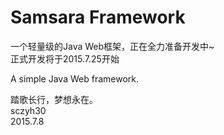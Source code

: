 # Samsara Framework
一个轻量级的Java Web框架，正在全力准备开发中~  
正式开发将于2015.7.25开始

A simple Java Web framework.

踏歌长行，梦想永在。  
sczyh30  
2015.7.8
